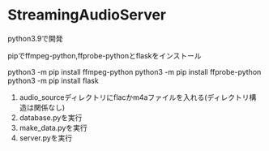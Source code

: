 # StreamingAudioServer

python3.9で開発

pipでffmpeg-python,ffprobe-pythonとflaskをインストール

python3 -m pip install ffmpeg-python
python3 -m pip install ffprobe-python
python3 -m pip install flask

1. audio_sourceディレクトリにflacかm4aファイルを入れる(ディレクトリ構造は関係なし)
2. database.pyを実行
3. make_data.pyを実行
4. server.pyを実行
